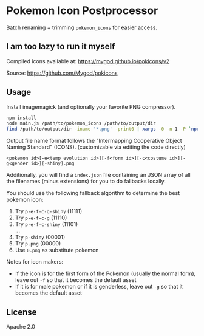 # Pokemon Icon Postprocessor

Batch renaming + trimming [`pokemon_icons`](https://github.com/ZeChrales/PogoAssets/tree/master/pokemon_icons) for easier access.

## I am too lazy to run it myself

Compiled icons available at: https://mygod.github.io/pokicons/v2

Source: https://github.com/Mygod/pokicons

## Usage

Install imagemagick (and optionally your favorite PNG compressor).

```sh
npm install
node main.js /path/to/pokemon_icons /path/to/output/dir
find /path/to/output/dir -iname '*.png' -print0 | xargs -0 -n 1 -P `nproc` optipng -o7 -strip all
```

Output file name format follows the "Intermapping Cooperative Object Naming Standard" (ICONS). (customizable via editing the code directly)

```
<pokemon id>[-e<temp evolution id>][-f<form id>][-c<costume id>][-g<gender id>][-shiny].png
```

Additionally, you will find a `index.json` file containing an JSON array of all the filenames (minus extensions) for you to do fallbacks locally.

You should use the following fallback algorithm to determine the best pokemon icon:

1. Try `p-e-f-c-g-shiny` (11111)
2. Try `p-e-f-c-g` (11110)
3. Try `p-e-f-c-shiny` (11101)  
...
31. Try `p-shiny` (00001)
32. Try `p.png` (00000)
33. Use `0.png` as substitute pokemon

Notes for icon makers:

- If the icon is for the first form of the Pokemon (usually the normal form), leave out `-f` so that it becomes the default asset
- If it is for male pokemon or if it is genderless, leave out `-g` so that it becomes the default asset

## License

Apache 2.0
